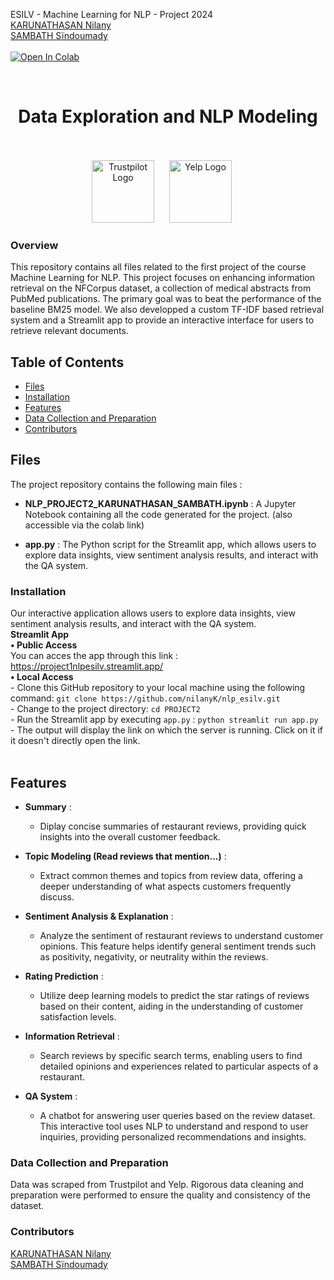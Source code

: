 ESILV - Machine Learning for NLP - Project 2024 <br>
[KARUNATHASAN Nilany](https://www.linkedin.com/in/nilany-karunathasan-7b49691ba/) <br>
[SAMBATH Sïndoumady](https://www.linkedin.com/in/s%C3%AFndoumady-sambath-a7519a209/) <br>
<br>
[![Open In Colab](https://colab.research.google.com/assets/colab-badge.svg)]([https://drive.google.com/file/d/1wefYGTtTMoAVfRXJNx4I3EHMjxUJvqMA/view?usp=sharing])<br>


<br>
<h1 align="center">Data Exploration and NLP Modeling</h1>
<br>
<br>
<div style="text-align:center;">
    <span style="display:inline-block; margin-right: 20px;">
        <img src="https://upload.wikimedia.org/wikipedia/commons/5/5c/Trustpilot_logo.png" alt="Trustpilot Logo" width="100"/>
    </span>
    <span style="display:inline-block; margin-right: 20px;">
        <img src="https://upload.wikimedia.org/wikipedia/commons/a/ad/Yelp_Logo.svg" alt="Yelp Logo" width="100"/>
    </span>
</div>



### Overview
This repository contains all files related to the first project of the course Machine Learning for NLP. This project focuses on enhancing information retrieval on the NFCorpus dataset, a collection of medical abstracts from PubMed publications. The primary goal was to beat the performance of the baseline BM25 model. We also developped a custom TF-IDF based retrieval system and a Streamlit app to provide an interactive interface for users to retrieve relevant documents.
 
## Table of Contents
- [Files](#files)
- [Installation](#installation)
- [Features](#features)
- [Data Collection and Preparation](#data-collection-and-preparation)
- [Contributors](#contributors)
  
## Files

The project repository contains the following main files :

- **NLP_PROJECT2_KARUNATHASAN_SAMBATH.ipynb** : A Jupyter Notebook containing all the code generated for the project. (also accessible via the colab link)

- **app.py** : The Python script for the Streamlit app, which allows users to explore data insights, view sentiment analysis results, and interact with the QA system.


### Installation
Our interactive application allows users to explore data insights, view sentiment analysis results, and interact with the QA system. <br>
**Streamlit App** <br>
     **• Public Access** <br>
       You can acces the app through this link : https://project1nlpesilv.streamlit.app/ <br>
     **• Local Access** <br>
     - Clone this GitHub repository to your local machine using the following command: 
       ```
       git clone https://github.com/nilanyK/nlp_esilv.git
       ```
       <br>
     - Change to the project directory: 
       ```
       cd PROJECT2
       ```
       <br>
     - Run the Streamlit app by executing `app.py` : 
       ```python
       streamlit run app.py
       ```
       <br>
     - The output will display the link on which the server is running.  Click on it if it doesn't directly open the link.
   <br>
   <br>

## Features
- **Summary** :
  - Diplay concise summaries of restaurant reviews, providing quick insights into the overall customer feedback.

- **Topic Modeling (Read reviews that mention...)** :
  - Extract common themes and topics from review data, offering a deeper understanding of what aspects customers frequently discuss.

- **Sentiment Analysis & Explanation** :
  - Analyze the sentiment of restaurant reviews to understand customer opinions. This feature helps identify general sentiment trends such as positivity, negativity, or neutrality within the reviews.

- **Rating Prediction** :
  - Utilize deep learning models to predict the star ratings of reviews based on their content, aiding in the understanding of customer satisfaction levels.

- **Information Retrieval** :
  - Search reviews by specific search terms, enabling users to find detailed opinions and experiences related to particular aspects of a restaurant.

- **QA System** :
  - A chatbot for answering user queries based on the review dataset. This interactive tool uses NLP to understand and respond to user inquiries, providing personalized recommendations and insights.


### Data Collection and Preparation
Data was scraped from Trustpilot and Yelp. Rigorous data cleaning and preparation were performed to ensure the quality and consistency of the dataset.

### Contributors
[KARUNATHASAN Nilany](https://www.linkedin.com/in/nilany-karunathasan-7b49691ba/) <br>
[SAMBATH Sïndoumady](https://www.linkedin.com/in/s%C3%AFndoumady-sambath-a7519a209/) <br>
